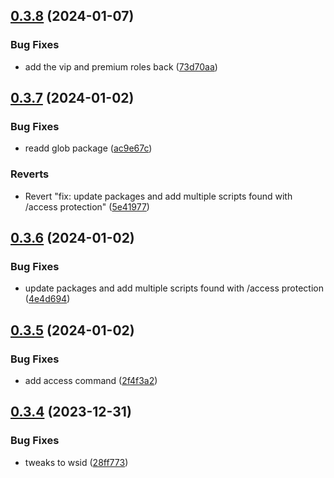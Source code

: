 ## [0.3.8](https://github.com/Torwent/wasp-discord/compare/v0.3.7...v0.3.8) (2024-01-07)


### Bug Fixes

* add the vip and premium roles back ([73d70aa](https://github.com/Torwent/wasp-discord/commit/73d70aad732b136ab1962e4136e5476061fac1ea))



## [0.3.7](https://github.com/Torwent/wasp-discord/compare/v0.3.6...v0.3.7) (2024-01-02)


### Bug Fixes

* readd glob package ([ac9e67c](https://github.com/Torwent/wasp-discord/commit/ac9e67c0656a93cc88d18498431f671af294eb95))


### Reverts

* Revert "fix: update packages and add multiple scripts found with /access protection" ([5e41977](https://github.com/Torwent/wasp-discord/commit/5e41977c0e21b0692a4f83bcd8140dbe89f3fa83))



## [0.3.6](https://github.com/Torwent/wasp-discord/compare/v0.3.5...v0.3.6) (2024-01-02)


### Bug Fixes

* update packages and add multiple scripts found with /access protection ([4e4d694](https://github.com/Torwent/wasp-discord/commit/4e4d6948c2ed922a0aeffbccb6da190715a8100e))



## [0.3.5](https://github.com/Torwent/wasp-discord/compare/v0.3.4...v0.3.5) (2024-01-02)


### Bug Fixes

* add access command ([2f4f3a2](https://github.com/Torwent/wasp-discord/commit/2f4f3a2785877ba4369c542257cb0bcb55e5a943))



## [0.3.4](https://github.com/Torwent/wasp-discord/compare/v0.3.3...v0.3.4) (2023-12-31)


### Bug Fixes

* tweaks to wsid ([28ff773](https://github.com/Torwent/wasp-discord/commit/28ff7733c60822ff0d9d66a6aefb9bdd6dfa09be))



